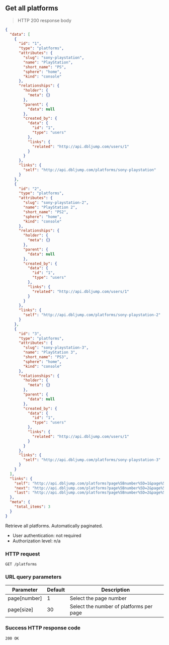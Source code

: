 ## Get all platforms

> HTTP 200 response body

```JSON
{
  "data": [
    {
      "id": "1",
      "type": "platforms",
      "attributes": {
        "slug": "sony-playstation",
        "name": "PlayStation",
        "short_name": "PS",
        "sphere": "home",
        "kind": "console"
      },
      "relationships": {
        "holder": {
          "meta": {}
        },
        "parent": {
          "data": null
        },
        "created_by": {
          "data": {
            "id": "1",
            "type": "users"
          },
          "links": {
            "related": "http://api.dbljump.com/users/1"
          }
        }
      },
      "links": {
        "self": "http://api.dbljump.com/platforms/sony-playstation"
      }
    },
    {
      "id": "2",
      "type": "platforms",
      "attributes": {
        "slug": "sony-playstation-2",
        "name": "PlayStation 2",
        "short_name": "PS2",
        "sphere": "home",
        "kind": "console"
      },
      "relationships": {
        "holder": {
          "meta": {}
        },
        "parent": {
          "data": null
        },
        "created_by": {
          "data": {
            "id": "1",
            "type": "users"
          },
          "links": {
            "related": "http://api.dbljump.com/users/1"
          }
        }
      },
      "links": {
        "self": "http://api.dbljump.com/platforms/sony-playstation-2"
      }
    },
    {
      "id": "3",
      "type": "platforms",
      "attributes": {
        "slug": "sony-playstation-3",
        "name": "PlayStation 3",
        "short_name": "PS3",
        "sphere": "home",
        "kind": "console"
      },
      "relationships": {
        "holder": {
          "meta": {}
        },
        "parent": {
          "data": null
        },
        "created_by": {
          "data": {
            "id": "1",
            "type": "users"
          },
          "links": {
            "related": "http://api.dbljump.com/users/1"
          }
        }
      },
      "links": {
        "self": "http://api.dbljump.com/platforms/sony-playstation-3"
      }
    }
  ],
  "links": {
    "self": "http://api.dbljump.com/platforms?page%5Bnumber%5D=1&page%5Bsize%5D=30",
    "next": "http://api.dbljump.com/platforms?page%5Bnumber%5D=2&page%5Bsize%5D=30",
    "last": "http://api.dbljump.com/platforms?page%5Bnumber%5D=2&page%5Bsize%5D=30"
  },
  "meta": {
    "total_items": 3
  }
}
```

Retrieve all platforms. Automatically paginated.

* User authentication: not required
* Authorization level: n/a

### HTTP request

`GET /platforms`

### URL query parameters

Parameter | Default | Description
--------- | ------- | -----------
page[number] | 1 | Select the page number
page[size] | 30 | Select the number of platforms per page

### Success HTTP response code

`200 OK`
